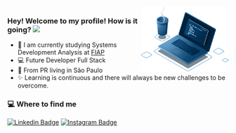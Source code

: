 <img align="right" src="./imagem/home-notebook.png" width="200"/>

### Hey! Welcome to my profile! How is it going? <img src=https://github.com/TheDudeThatCode/TheDudeThatCode/blob/master/Assets/Hi.gif width="25">

- 🚀 I am currently studying Systems Development Analysis at [FIAP](https://www.fiap.com.br/)
- 💻  Future Developer Full Stack
- 📍 From PR living in São Paulo
- ✨ Learning is continuous and there will always be new challenges to be overcome.

### 💻 Where to find me
[![Linkedin Badge](https://img.shields.io/badge/-LinkedIn-blue?style=flat-square&logo=Linkedin&logoColor=white&link=https://www.linkedin.com/in/markomaciell/)](https://www.linkedin.com/in/markomaciell/) [
![Instagram Badge](https://img.shields.io/badge/-Instagram-FF0000?style=flat-square&logo=Instagram&logoColor=white&link=https://www.instagram.com/maciel_marko/)
](https://www.instagram.com/maciel_marko/)



